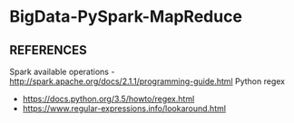 # BigData-PySpark-MapReduce


REFERENCES
----------
Spark available operations - http://spark.apache.org/docs/2.1.1/programming-guide.html
Python regex
  - https://docs.python.org/3.5/howto/regex.html
  - https://www.regular-expressions.info/lookaround.html
